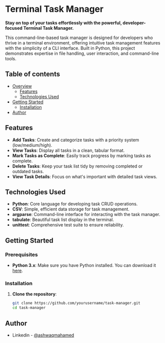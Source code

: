 # Terminal Task Manager

**Stay on top of your tasks effortlessly with the powerful, developer-focused Terminal Task Manager.**  

This command-line-based task manager is designed for developers who thrive in a terminal environment, offering intuitive task management features with the simplicity of a CLI interface. Built in Python, this project demonstrates expertise in file handling, user interaction, and command-line tools.

## Table of contents

- [Overview](#overview)
  - [Features](#features)
  - [Technologies Used](#technologies-used)
- [Getting Started](#getting-started)
  - [Installation](#installation)
- [Author](#author)


## Features 

- **Add Tasks**: Create and categorize tasks with a priority system (low/medium/high).
- **View Tasks**: Display all tasks in a clean, tabular format.
- **Mark Tasks as Complete**: Easily track progress by marking tasks as complete.
- **Delete Tasks**: Keep your task list tidy by removing completed or outdated tasks.
- **View Task Details**: Focus on what's important with detailed task views.

## Technologies Used 

- **Python**: Core language for developing task CRUD operations.
- **CSV**: Simple, efficient data storage for task management.
- **argparse**: Command-line interface for interacting with the task manager.
- **tabulate**: Beautiful task list display in the terminal.
- **unittest**: Comprehensive test suite to ensure reliability.

## Getting Started 

### Prerequisites

- **Python 3.x**: Make sure you have Python installed. You can download it [here](https://www.python.org/downloads/).
  
### Installation

1. **Clone the repository**:

   ```bash
   git clone https://github.com/yourusername/task-manager.git
   cd task-manager

## Author

- Linkedin - [@ashwaqmahamed](https://www.linkedin.com/in/ashwaq-mahamed-581ab7299/)
